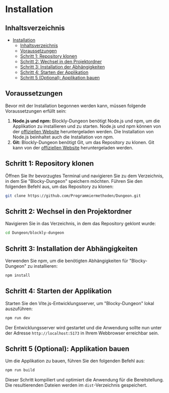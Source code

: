 # Installation

## Inhaltsverzeichnis

- [Installation](#installation)
  - [Inhaltsverzeichnis](#inhaltsverzeichnis)
  - [Voraussetzungen](#voraussetzungen)
  - [Schritt 1: Repository klonen](#schritt-1-repository-klonen)
  - [Schritt 2: Wechsel in den Projektordner](#schritt-2-wechsel-in-den-projektordner)
  - [Schritt 3: Installation der Abhängigkeiten](#schritt-3-installation-der-abhängigkeiten)
  - [Schritt 4: Starten der Applikation](#schritt-4-starten-der-applikation)
  - [Schritt 5 (Optional): Applikation bauen](#schritt-5-optional-applikation-bauen)

## Voraussetzungen

Bevor mit der Installation begonnen werden kann, müssen folgende Voraussetzungen erfüllt sein:

1. **Node.js und npm:** Blockly-Dungeon benötigt Node.js und npm, um die Applikation zu installieren und zu starten. Node.js und npm können von der [offiziellen Website](https://nodejs.org/en/) heruntergeladen werden. Die Installation von Node.js beinhaltet auch die Installation von npm.
2. **Git:** Blockly-Dungeon benötigt Git, um das Repository zu klonen. Git kann von der [offiziellen Website](https://git-scm.com/downloads) heruntergeladen werden.

## Schritt 1: Repository klonen

Öffnen Sie Ihr bevorzugtes Terminal und navigieren Sie zu dem Verzeichnis, in dem Sie "Blocky-Dungeon" speichern möchten. Führen Sie den folgenden Befehl aus, um das Repository zu klonen:

```bash
git clone https://github.com/Programmiermethoden/Dungeon.git
```

## Schritt 2: Wechsel in den Projektordner

Navigieren Sie in das Verzeichnis, in dem das Repository geklont wurde:

```bash
cd Dungeon/blockly-dungeon
```

## Schritt 3: Installation der Abhängigkeiten

Verwenden Sie npm, um die benötigten Abhängigkeiten für "Blocky-Dungeon" zu installieren:

```bash
npm install
```

## Schritt 4: Starten der Applikation

Starten Sie den Vite.js-Entwicklungsserver, um "Blocky-Dungeon" lokal auszuführen:

```bash
npm run dev
```

Der Entwicklungsserver wird gestartet und die Anwendung sollte nun unter der Adresse `http://localhost:5173` in Ihrem Webbrowser erreichbar sein.

## Schritt 5 (Optional): Applikation bauen

Um die Applikation zu bauen, führen Sie den folgenden Befehl aus:

```bash
npm run build
```

Dieser Schritt kompiliert und optimiert die Anwendung für die Bereitstellung. Die resultierenden Dateien werden im `dist`-Verzeichnis gespeichert.
